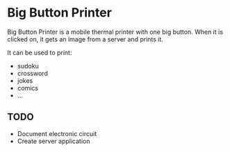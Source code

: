# Big Button Printer

Big Button Printer is a mobile thermal printer with one big button. When it is clicked on, it gets an image from a server and prints it.

It can be used to print:
- sudoku
- crossword
- jokes
- comics
- ...


## TODO

- Document electronic circuit
- Create server application
